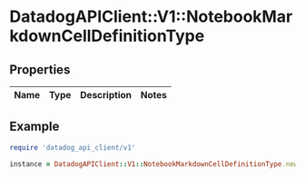 # DatadogAPIClient::V1::NotebookMarkdownCellDefinitionType

## Properties

| Name | Type | Description | Notes |
| ---- | ---- | ----------- | ----- |

## Example

```ruby
require 'datadog_api_client/v1'

instance = DatadogAPIClient::V1::NotebookMarkdownCellDefinitionType.new()
```
